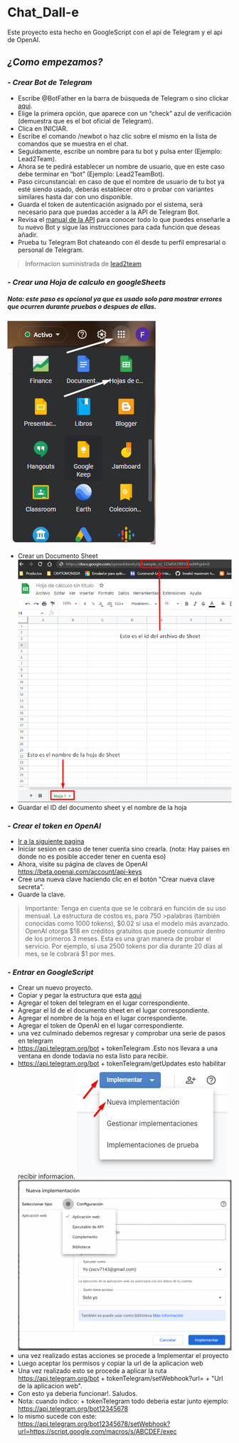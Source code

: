 # Chat_Dall-e
Este proyecto esta hecho en GoogleScript con el api de Telegram y el api de OpenAI.

## _¿Como empezamos?_

### _- Crear Bot de Telegram_
- Escribe @BotFather en la barra de búsqueda de Telegram o sino clickar [aqui](https://t.me/BotFather).
- Elige la primera opción, que aparece con un “check” azul de verificación (demuestra que es el bot oficial de Telegram).
- Clica en INICIAR.
- Escribe el comando /newbot o haz clic sobre el mismo en la lista de comandos que se muestra en el chat.
- Seguidamente, escribe un nombre para tu bot y pulsa enter (Ejemplo: Lead2Team).
- Ahora se te pedirá establecer un nombre de usuario, que en este caso debe terminar en “bot” (Ejemplo: Lead2TeamBot).
- Paso circunstancial: en caso de que el nombre de usuario de tu bot ya esté siendo usado, deberás establecer otro o probar con variantes similares hasta dar con uno disponible.
- Guarda el token de autenticación asignado por el sistema, será necesario para que puedas acceder a la API de Telegram Bot.
- Revisa el [manual de la API](https://core.telegram.org/bots/api) para conocer todo lo que puedes enseñarle a tu nuevo Bot y sigue las instrucciones para cada función que deseas añadir.
- Prueba tu Telegram Bot chateando con él desde tu perfil empresarial o personal de Telegram.

> Informacion suministrada de [lead2team](https://www.lead2team.com/academy/telegram-business/bot-de-telegram/)


### _- Crear una Hoja de calculo en googleSheets_

##### _Nota: este paso es opcional ya que es usado solo para mostrar errores que ocurren durante pruebas o despues de ellas._

![Crear un Documento Sheet](/Guide/Paso1.png "Crear un Documento Sheet")
- Crear un Documento Sheet
![Guardar el ID del documento sheet y el nombre de la hoja](/Guide/Paso3.png "Guardar datos")
- Guardar el ID del documento sheet y el nombre de la hoja

### _- Crear el token en OpenAI_

- [Ir a la siguiente pagina](https://openai.com/api/)
- Iniciar sesion en caso de tener cuenta sino crearla. (nota: Hay paises en donde no es posible acceder tener en cuenta eso)
- Ahora, visite su página de claves de OpenAI https://beta.openai.com/account/api-keys
- Cree una nueva clave haciendo clic en el botón "Crear nueva clave secreta".
- Guarde la clave.

>Importante: 
>Tenga en cuenta que se le cobrará en función de su uso mensual. La estructura de costos es, para 750 >palabras (también conocidas como 1000 tokens), $0.02 si usa el modelo más avanzado.
>OpenAI otorga $18 en créditos gratuitos que puede consumir dentro de los primeros 3 meses. Esta es una gran manera de probar el servicio.
>Por ejemplo, si usa 2500 tokens por día durante 20 días al mes, se le cobrará $1 por mes.

### _- Entrar en GoogleScript_

- Crear un nuevo proyecto.
- Copiar y pegar la estructura que esta [aqui](https://github.com/freddyRM/Chat_Dall-e/blob/main/Chat_Dall-e.js)
- Agregar el token del telegram en el lugar correspondiente.
- Agregar el Id de el documento sheet en el lugar correspondiente.
- Agregar el nombre de la hoja en el lugar correspondiente.
- Agregar el token de OpenAI en el lugar correspondiente.
- una vez culminado debemos regresar y comprobar una serie de pasos en telegram
- https://api.telegram.org/bot + tokenTelegram .Esto nos llevara a una ventana en donde todavia no esta listo para recibir.
- https://api.telegram.org/bot + tokenTelegram/getUpdates esto habilitar recibir informacion.
![una vez realizado estas acciones se procede a Implementar el proyecto](/Guide/Paso4.png "Implementar Proyecto")
![una vez realizado estas acciones se procede a Implementar el proyecto](/Guide/Paso5.png "Implementar Proyecto")
- una vez realizado estas acciones se procede a Implementar el proyecto
- Luego aceptar los permisos y copiar la url de la aplicacion web
- Una vez realizado esto se procede a aplicar la ruta https://api.telegram.org/bot + tokenTelegram/setWebhook?url= + "Url de la aplicacion web".
- Con esto ya deberia funcionar!. Saludos.
- Nota: cuando indico: + tokenTelegram todo deberia estar junto ejemplo: https://api.telegram.org/bot12345678
- lo mismo sucede con este: https://api.telegram.org/bot12345678/setWebhook?url=https://script.google.com/macros/s/ABCDEF/exec
